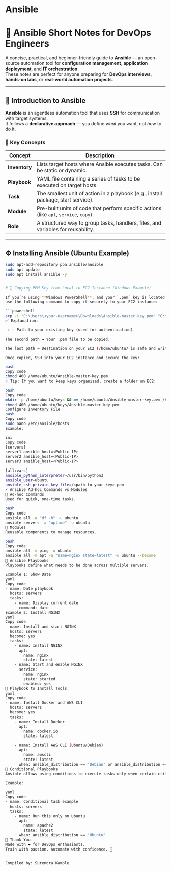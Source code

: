 # Ansible

# 🧩 Ansible Short Notes for DevOps Engineers

A concise, practical, and beginner-friendly guide to **Ansible** — an open-source automation tool for **configuration management**, **application deployment**, and **IT orchestration**.  
These notes are perfect for anyone preparing for **DevOps interviews**, **hands-on labs**, or **real-world automation projects**.

---

## 🚀 Introduction to Ansible

**Ansible** is an agentless automation tool that uses **SSH** for communication with target systems.  
It follows a **declarative approach** — you define *what* you want, not *how* to do it.

### 🧠 Key Concepts

| Concept | Description |
|----------|-------------|
| **Inventory** | Lists target hosts where Ansible executes tasks. Can be static or dynamic. |
| **Playbook** | YAML file containing a series of tasks to be executed on target hosts. |
| **Task** | The smallest unit of action in a playbook (e.g., install package, start service). |
| **Module** | Pre-built units of code that perform specific actions (like `apt`, `service`, `copy`). |
| **Role** | A structured way to group tasks, handlers, files, and variables for reusability. |

---

## ⚙️ Installing Ansible (Ubuntu Example)

```bash
sudo apt-add-repository ppa:ansible/ansible
sudo apt update
sudo apt install ansible -y


# 🔑 Copying PEM Key from Local to EC2 Instance (Windows Example)

If you’re using **Windows PowerShell**, and your `.pem` key is located in your **Downloads** folder,  
use the following command to copy it securely to your EC2 instance:

```powershell
scp -i "C:\Users\<your-username>\Downloads\Ansible-master-key.pem" "C:\Users\<your-username>\Downloads\Ansible-master-key.pem" ubuntu@<EC2-PUBLIC-IP>:/home/ubuntu/
✅ Explanation:

-i → Path to your existing key (used for authentication).

The second path → Your .pem file to be copied.

The last path → Destination on your EC2 (/home/ubuntu/ is safe and writable).

Once copied, SSH into your EC2 instance and secure the key:

bash
Copy code
chmod 400 /home/ubuntu/Ansible-master-key.pem
💡 Tip: If you want to keep keys organized, create a folder on EC2:

bash
Copy code
mkdir -p /home/ubuntu/keys && mv /home/ubuntu/Ansible-master-key.pem /home/ubuntu/keys/
chmod 400 /home/ubuntu/keys/Ansible-master-key.pem
Configure Inventory File
bash
Copy code
sudo nano /etc/ansible/hosts
Example:

ini
Copy code
[servers]
server1 ansible_host=<Public-IP>
server2 ansible_host=<Public-IP>
server3 ansible_host=<Public-IP>

[all:vars]
ansible_python_interpreter=/usr/bin/python3
ansible_user=ubuntu
ansible_ssh_private_key_file=/<path-to-your-key>.pem
⚡ Ansible Ad-hoc Commands vs Modules
🔹 Ad-hoc Commands
Used for quick, one-time tasks.

bash
Copy code
ansible all -a "df -h" -u ubuntu
ansible servers -a "uptime" -u ubuntu
🔹 Modules
Reusable components to manage resources.

bash
Copy code
ansible all -m ping -u ubuntu
ansible all -m apt -a "name=nginx state=latest" -u ubuntu --become
📜 Ansible Playbooks
Playbooks define what needs to be done across multiple servers.

Example 1: Show Date
yaml
Copy code
- name: Date playbook
  hosts: servers
  tasks:
    - name: Display current date
      command: date
Example 2: Install NGINX
yaml
Copy code
- name: Install and start NGINX
  hosts: servers
  become: yes
  tasks:
    - name: Install NGINX
      apt:
        name: nginx
        state: latest
    - name: Start and enable NGINX
      service:
        name: nginx
        state: started
        enabled: yes
🧰 Playbook to Install Tools
yaml
Copy code
- name: Install Docker and AWS CLI
  hosts: servers
  become: yes
  tasks:
    - name: Install Docker
      apt:
        name: docker.io
        state: latest

    - name: Install AWS CLI (Ubuntu/Debian)
      apt:
        name: awscli
        state: latest
      when: ansible_distribution == 'Debian' or ansible_distribution == 'Ubuntu'
🧩 Conditional Playbooks
Ansible allows using conditions to execute tasks only when certain criteria are met.

Example:

yaml
Copy code
- name: Conditional task example
  hosts: servers
  tasks:
    - name: Run this only on Ubuntu
      apt:
        name: apache2
        state: latest
      when: ansible_distribution == "Ubuntu"
🙏 Thank You
Made with ❤️ for DevOps enthusiasts.
Train with passion. Automate with confidence. 🚀


Compiled by: Surendra Kamble
